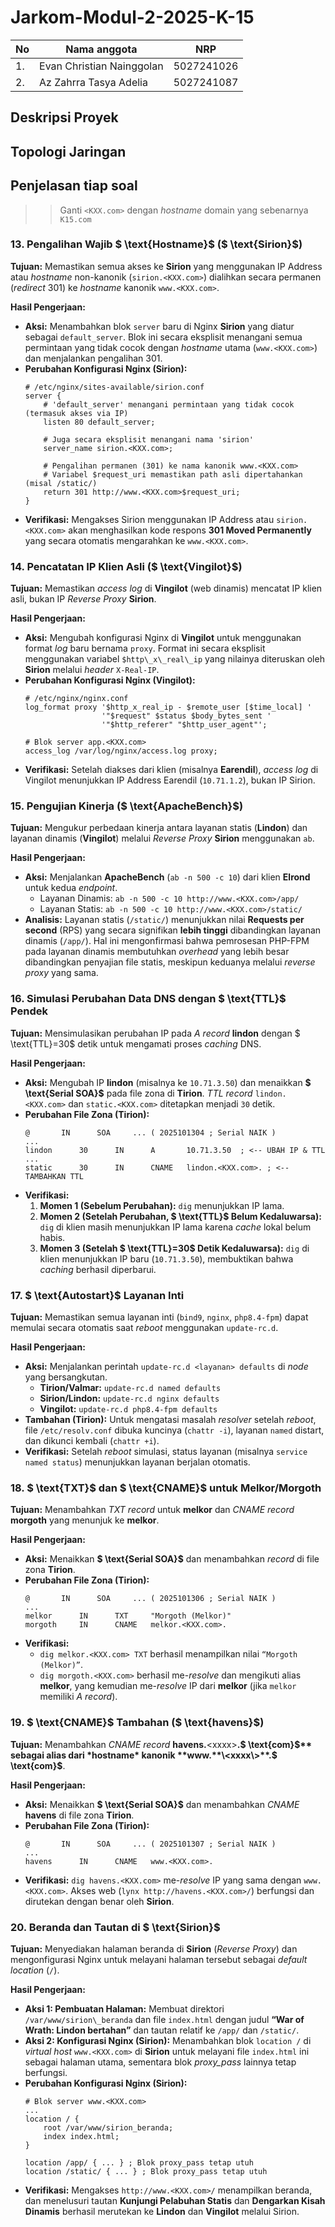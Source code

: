 # Jarkom-Modul-2-2025-K-15


|No|Nama anggota|NRP|
|---|---|---|
|1. | Evan Christian Nainggolan | 5027241026|
|2. | Az Zahrra Tasya Adelia | 5027241087|



## Deskripsi Proyek







## Topologi Jaringan










## Penjelasan tiap soal



>> Ganti `<KXX.com>` dengan *hostname* domain yang sebenarnya `K15.com`

### 13\. Pengalihan Wajib $ \text{Hostname}$ ($ \text{Sirion}$)

**Tujuan:** Memastikan semua akses ke **Sirion** yang menggunakan IP Address atau *hostname* non-kanonik (`sirion.<KXX.com>`) dialihkan secara permanen (*redirect* 301) ke *hostname* kanonik `www.<KXX.com>`.

**Hasil Pengerjaan:**

  * **Aksi:** Menambahkan blok `server` baru di Nginx **Sirion** yang diatur sebagai `default_server`. Blok ini secara eksplisit menangani semua permintaan yang tidak cocok dengan *hostname* utama (`www.<KXX.com>`) dan menjalankan pengalihan 301.
  * **Perubahan Konfigurasi Nginx (Sirion):**
    ```nginx
    # /etc/nginx/sites-available/sirion.conf
    server {
        # 'default_server' menangani permintaan yang tidak cocok (termasuk akses via IP)
        listen 80 default_server;
        
        # Juga secara eksplisit menangani nama 'sirion'
        server_name sirion.<KXX.com>;

        # Pengalihan permanen (301) ke nama kanonik www.<KXX.com>
        # Variabel $request_uri memastikan path asli dipertahankan (misal /static/)
        return 301 http://www.<KXX.com>$request_uri;
    }
    ```
  * **Verifikasi:** Mengakses Sirion menggunakan IP Address atau `sirion.<KXX.com>` akan menghasilkan kode respons **301 Moved Permanently** yang secara otomatis mengarahkan ke `www.<KXX.com>`.

### 14\. Pencatatan IP Klien Asli ($ \text{Vingilot}$)

**Tujuan:** Memastikan *access log* di **Vingilot** (web dinamis) mencatat IP klien asli, bukan IP *Reverse Proxy* **Sirion**.

**Hasil Pengerjaan:**

  * **Aksi:** Mengubah konfigurasi Nginx di **Vingilot** untuk menggunakan format *log* baru bernama `proxy`. Format ini secara eksplisit menggunakan variabel `$http\_x\_real\_ip` yang nilainya diteruskan oleh **Sirion** melalui *header* `X-Real-IP`.
  * **Perubahan Konfigurasi Nginx (Vingilot):**
    ```nginx
    # /etc/nginx/nginx.conf
    log_format proxy '$http_x_real_ip - $remote_user [$time_local] '
                     '"$request" $status $body_bytes_sent '
                     '"$http_referer" "$http_user_agent"';

    # Blok server app.<KXX.com>
    access_log /var/log/nginx/access.log proxy;
    ```
  * **Verifikasi:** Setelah diakses dari klien (misalnya **Earendil**), *access log* di Vingilot menunjukkan IP Address Earendil (`10.71.1.2`), bukan IP Sirion.

### 15\. Pengujian Kinerja ($ \text{ApacheBench}$)

**Tujuan:** Mengukur perbedaan kinerja antara layanan statis (**Lindon**) dan layanan dinamis (**Vingilot**) melalui *Reverse Proxy* **Sirion** menggunakan `ab`.

**Hasil Pengerjaan:**

  * **Aksi:** Menjalankan **ApacheBench** (`ab -n 500 -c 10`) dari klien **Elrond** untuk kedua *endpoint*.
      * Layanan Dinamis: `ab -n 500 -c 10 http://www.<KXX.com>/app/`
      * Layanan Statis: `ab -n 500 -c 10 http://www.<KXX.com>/static/`
  * **Analisis:** Layanan statis (`/static/`) menunjukkan nilai **Requests per second** (RPS) yang secara signifikan **lebih tinggi** dibandingkan layanan dinamis (`/app/`). Hal ini mengonfirmasi bahwa pemrosesan PHP-FPM pada layanan dinamis membutuhkan *overhead* yang lebih besar dibandingkan penyajian file statis, meskipun keduanya melalui *reverse proxy* yang sama.

### 16\. Simulasi Perubahan Data DNS dengan $ \text{TTL}$ Pendek

**Tujuan:** Mensimulasikan perubahan IP pada *A record* **lindon** dengan $ \text{TTL}=30$ detik untuk mengamati proses *caching* DNS.

**Hasil Pengerjaan:**

  * **Aksi:** Mengubah IP **lindon** (misalnya ke `10.71.3.50`) dan menaikkan **$ \text{Serial SOA}$** pada file zona di **Tirion**. *TTL* *record* `lindon.<KXX.com>` dan `static.<KXX.com>` ditetapkan menjadi `30` detik.
  * **Perubahan File Zona (Tirion):**
    ```dns
    @       IN      SOA     ... ( 2025101304 ; Serial NAIK )
    ...
    lindon      30      IN      A       10.71.3.50  ; <-- UBAH IP & TTL
    ...
    static      30      IN      CNAME   lindon.<KXX.com>. ; <-- TAMBAHKAN TTL
    ```
  * **Verifikasi:**
    1.  **Momen 1 (Sebelum Perubahan):** `dig` menunjukkan IP lama.
    2.  **Momen 2 (Setelah Perubahan, $ \text{TTL}$ Belum Kedaluwarsa):** `dig` di klien masih menunjukkan IP lama karena *cache* lokal belum habis.
    3.  **Momen 3 (Setelah $ \text{TTL}=30$ Detik Kedaluwarsa):** `dig` di klien menunjukkan IP baru (`10.71.3.50`), membuktikan bahwa *caching* berhasil diperbarui.

### 17\. $ \text{Autostart}$ Layanan Inti

**Tujuan:** Memastikan semua layanan inti (`bind9`, `nginx`, `php8.4-fpm`) dapat memulai secara otomatis saat *reboot* menggunakan `update-rc.d`.

**Hasil Pengerjaan:**

  * **Aksi:** Menjalankan perintah `update-rc.d <layanan> defaults` di *node* yang bersangkutan.
      * **Tirion/Valmar:** `update-rc.d named defaults`
      * **Sirion/Lindon:** `update-rc.d nginx defaults`
      * **Vingilot:** `update-rc.d php8.4-fpm defaults`
  * **Tambahan (Tirion):** Untuk mengatasi masalah *resolver* setelah *reboot*, file `/etc/resolv.conf` dibuka kuncinya (`chattr -i`), layanan `named` distart, dan dikunci kembali (`chattr +i`).
  * **Verifikasi:** Setelah *reboot* simulasi, status layanan (misalnya `service named status`) menunjukkan layanan berjalan otomatis.

### 18\. $ \text{TXT}$ dan $ \text{CNAME}$ untuk Melkor/Morgoth

**Tujuan:** Menambahkan *TXT record* untuk **melkor** dan *CNAME record* **morgoth** yang menunjuk ke **melkor**.

**Hasil Pengerjaan:**

  * **Aksi:** Menaikkan **$ \text{Serial SOA}$** dan menambahkan *record* di file zona **Tirion**.
  * **Perubahan File Zona (Tirion):**
    ```dns
    @       IN      SOA     ... ( 2025101306 ; Serial NAIK )
    ...
    melkor      IN      TXT     "Morgoth (Melkor)"
    morgoth     IN      CNAME   melkor.<KXX.com>.
    ```
  * **Verifikasi:**
      * `dig melkor.<KXX.com> TXT` berhasil menampilkan nilai `“Morgoth (Melkor)”`.
      * `dig morgoth.<KXX.com>` berhasil me-*resolve* dan mengikuti alias **melkor**, yang kemudian me-*resolve* IP dari **melkor** (jika `melkor` memiliki *A record*).

### 19\. $ \text{CNAME}$ Tambahan ($ \text{havens}$)

**Tujuan:** Menambahkan *CNAME record* **havens.**\<xxxx\>**.$ \text{com}$** sebagai alias dari *hostname* kanonik **www.**\<xxxx\>**.$ \text{com}$**.

**Hasil Pengerjaan:**

  * **Aksi:** Menaikkan **$ \text{Serial SOA}$** dan menambahkan *CNAME* **havens** di file zona **Tirion**.
  * **Perubahan File Zona (Tirion):**
    ```dns
    @       IN      SOA     ... ( 2025101307 ; Serial NAIK )
    ...
    havens      IN      CNAME   www.<KXX.com>.
    ```
  * **Verifikasi:** `dig havens.<KXX.com>` me-*resolve* IP yang sama dengan `www.<KXX.com>`. Akses web (`lynx http://havens.<KXX.com>/`) berfungsi dan dirutekan dengan benar oleh **Sirion**.

### 20\. Beranda dan Tautan di $ \text{Sirion}$

**Tujuan:** Menyediakan halaman beranda di **Sirion** (*Reverse Proxy*) dan mengonfigurasi Nginx untuk melayani halaman tersebut sebagai *default location* (`/`).

**Hasil Pengerjaan:**

  * **Aksi 1: Pembuatan Halaman:** Membuat direktori `/var/www/sirion\_beranda` dan file `index.html` dengan judul **“War of Wrath: Lindon bertahan”** dan tautan relatif ke `/app/` dan `/static/`.
  * **Aksi 2: Konfigurasi Nginx (Sirion):** Menambahkan blok `location /` di *virtual host* `www.<KXX.com>` di **Sirion** untuk melayani file `index.html` ini sebagai halaman utama, sementara blok *proxy\_pass* lainnya tetap berfungsi.
  * **Perubahan Konfigurasi Nginx (Sirion):**
    ```nginx
    # Blok server www.<KXX.com>
    ...
    location / {
        root /var/www/sirion_beranda;
        index index.html;
    }

    location /app/ { ... } ; Blok proxy_pass tetap utuh
    location /static/ { ... } ; Blok proxy_pass tetap utuh
    ```
  * **Verifikasi:** Mengakses `http://www.<KXX.com>/` menampilkan beranda, dan menelusuri tautan **Kunjungi Pelabuhan Statis** dan **Dengarkan Kisah Dinamis** berhasil merutekan ke **Lindon** dan **Vingilot** melalui Sirion.